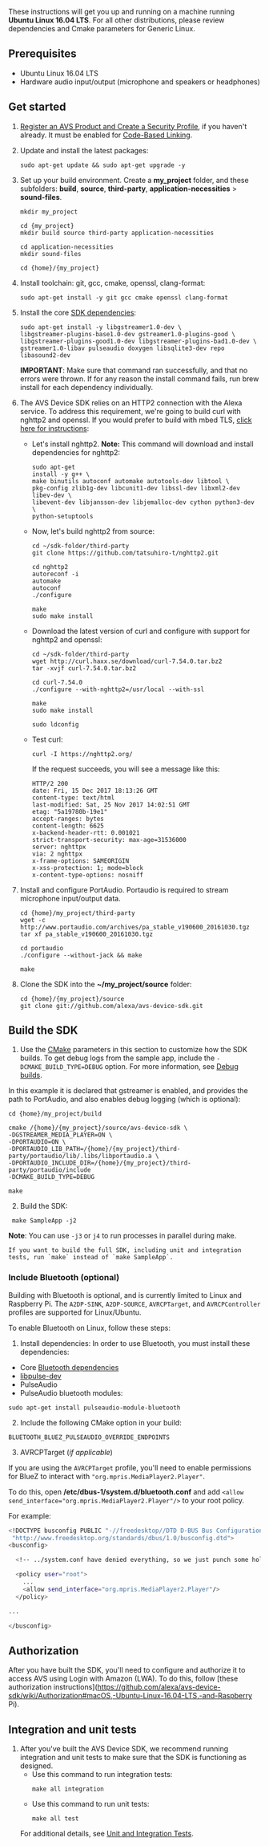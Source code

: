 These instructions will get you up and running on a machine running **Ubuntu Linux 16.04 LTS**. For all other distributions, please review dependencies and Cmake parameters for Generic Linux.

## Prerequisites  

* Ubuntu Linux 16.04 LTS  
* Hardware audio input/output (microphone and speakers or headphones)

## Get started

1. [Register an AVS Product and Create a Security Profile](https://github.com/alexa/avs-device-sdk/wiki/Create-Security-Profile), if you haven't already. It must be enabled for [Code-Based Linking](https://developer.amazon.com/docs/alexa-voice-service/code-based-linking-other-platforms.html#step1).

2. Update and install the latest packages:
   ```shell
   sudo apt-get update && sudo apt-get upgrade -y
   ```
3. Set up your build environment. Create a **my_project** folder, and these subfolders: **build**, **source**, **third-party**, **application-necessities** > **sound-files**.

    ```shell
    mkdir my_project

    cd {my_project}
    mkdir build source third-party application-necessities

    cd application-necessities
    mkdir sound-files

    cd {home}/{my_project}
    ```

4. Install toolchain: git, gcc, cmake, openssl, clang-format:
   ```shell
   sudo apt-get install -y git gcc cmake openssl clang-format
   ```
5. Install the core [SDK dependencies](https://github.com/alexa/avs-device-sdk/wiki/Dependencies):

    ```shell
    sudo apt-get install -y libgstreamer1.0-dev \
    libgstreamer-plugins-base1.0-dev gstreamer1.0-plugins-good \
    libgstreamer-plugins-good1.0-dev libgstreamer-plugins-bad1.0-dev \
    gstreamer1.0-libav pulseaudio doxygen libsqlite3-dev repo libasound2-dev
    ```

     **IMPORTANT**: Make sure that command ran successfully, and that no errors were thrown. If for any reason the install command fails, run brew install for each dependency individually.  

6. The AVS Device SDK relies on an HTTP2 connection with the Alexa service. To address this requirement, we're going to build curl with nghttp2 and openssl. If you would prefer to build with mbed TLS, [click here for instructions](https://github.com/alexa/avs-device-sdk/wiki/Build-libcurl-with-mbed-TLS-and-nghttp2):
   * Let's install nghttp2. **Note:** This command will download and install dependencies for nghttp2:  
     ```shell
     sudo apt-get
     install -y g++ \
     make binutils autoconf automake autotools-dev libtool \
     pkg-config zlib1g-dev libcunit1-dev libssl-dev libxml2-dev libev-dev \
     libevent-dev libjansson-dev libjemalloc-dev cython python3-dev \
     python-setuptools  
     ```
   * Now, let's build nghttp2 from source:
     ```shell
     cd ~/sdk-folder/third-party
     git clone https://github.com/tatsuhiro-t/nghttp2.git

     cd nghttp2
     autoreconf -i
     automake
     autoconf
     ./configure

     make
     sudo make install
     ```
   * Download the latest version of curl and configure with support for nghttp2 and openssl:
     ```shell
     cd ~/sdk-folder/third-party
     wget http://curl.haxx.se/download/curl-7.54.0.tar.bz2
     tar -xvjf curl-7.54.0.tar.bz2

     cd curl-7.54.0
     ./configure --with-nghttp2=/usr/local --with-ssl

     make
     sudo make install

     sudo ldconfig     
     ```

   * Test curl:
     ```shell
     curl -I https://nghttp2.org/
     ```
     If the request succeeds, you will see a message like this:  
     ```shell
     HTTP/2 200
     date: Fri, 15 Dec 2017 18:13:26 GMT
     content-type: text/html
     last-modified: Sat, 25 Nov 2017 14:02:51 GMT
     etag: "5a19780b-19e1"
     accept-ranges: bytes
     content-length: 6625
     x-backend-header-rtt: 0.001021
     strict-transport-security: max-age=31536000
     server: nghttpx
     via: 2 nghttpx
     x-frame-options: SAMEORIGIN
     x-xss-protection: 1; mode=block
     x-content-type-options: nosniff
     ```
7. Install and configure PortAudio. Portaudio is required to stream microphone input/output data.

     ```shell
     cd {home}/my_project/third-party
     wget -c http://www.portaudio.com/archives/pa_stable_v190600_20161030.tgz
     tar xf pa_stable_v190600_20161030.tgz

     cd portaudio
     ./configure --without-jack && make

     make
     ```  
8. Clone the SDK into the **~/my_project/source** folder:  

    ```shell
    cd {home}/{my_project}/source
    git clone git://github.com/alexa/avs-device-sdk.git
    ```

## Build the SDK

1. Use the [CMake](https://cmake.org/) parameters in this section to customize how the SDK builds. To get debug logs from the sample app, include the `-DCMAKE_BUILD_TYPE=DEBUG` option. For more information, see [Debug builds](https://github.com/alexa/avs-device-sdk/wiki/cmake-options#debug-builds).

In this example it is declared that gstreamer is enabled, and provides the path to PortAudio, and also enables debug logging (which is optional):

```shell
cd {home}/my_project/build

cmake /{home}/{my_project}/source/avs-device-sdk \
-DGSTREAMER_MEDIA_PLAYER=ON \
-DPORTAUDIO=ON \
-DPORTAUDIO_LIB_PATH=/{home}/{my_project}/third-party/portaudio/lib/.libs/libportaudio.a \
-DPORTAUDIO_INCLUDE_DIR=/{home}/{my_project}/third-party/portaudio/include
-DCMAKE_BUILD_TYPE=DEBUG

make
```

2. Build the SDK:

```shell
 make SampleApp -j2
 ```

 **Note**: You can use `-j3` or `j4` to run processes in parallel during make.

    If you want to build the full SDK, including unit and integration tests, run `make` instead of `make SampleApp`.

### Include Bluetooth (optional)

Building with Bluetooth is optional, and is currently limited to Linux and Raspberry Pi. The `A2DP-SINK`, `A2DP-SOURCE`, `AVRCPTarget`, and `AVRCPController` profiles are supported for Linux/Ubuntu.

To enable Bluetooth on Linux, follow these steps:

1. Install dependencies: In order to use Bluetooth, you must install these dependencies:

* Core [Bluetooth dependencies](https://github.com/alexa/avs-device-sdk/wiki/Dependencies#bluetooth-dependencies)
* [libpulse-dev](https://packages.debian.org/sid/libpulse-dev)
* PulseAudio
* PulseAudio bluetooth modules:
```
sudo apt-get install pulseaudio-module-bluetooth
```

2. Include the following CMake option in your build:

`BLUETOOTH_BLUEZ_PULSEAUDIO_OVERRIDE_ENDPOINTS`

3. AVRCPTarget (*if applicable*)

If you are using the `AVRCPTarget` profile, you'll need to enable permissions for BlueZ to interact with `"org.mpris.MediaPlayer2.Player"`.

To do this, open **/etc/dbus-1/system.d/bluetooth.conf**  and add `<allow send_interface="org.mpris.MediaPlayer2.Player"/>` to your root policy.

For example:

```sh
<!DOCTYPE busconfig PUBLIC "-//freedesktop//DTD D-BUS Bus Configuration 1.0//EN"
 "http://www.freedesktop.org/standards/dbus/1.0/busconfig.dtd">
<busconfig>

  <!-- ../system.conf have denied everything, so we just punch some holes -->

  <policy user="root">
	...
   	<allow send_interface="org.mpris.MediaPlayer2.Player"/>
  </policy>

...

</busconfig>
```

## Authorization

After you have built the SDK, you'll need to configure and authorize it to access AVS using Login with Amazon (LWA). To do this, follow [these authorization instructions](https://github.com/alexa/avs-device-sdk/wiki/Authorization#macOS,-Ubuntu-Linux-16.04-LTS,-and-Raspberry Pi).

## Integration and unit tests

1. After you've built the AVS Device SDK, we recommend running integration and unit tests to make sure that the SDK is functioning as designed.
    * Use this command to run integration tests:
       ```shell
      make all integration
       ```
    * Use this command to run unit tests:  
       ```shell
       make all test
       ```
    For additional details, see [Unit and Integration Tests](https://github.com/alexa/avs-device-sdk/wiki/Unit-and-Integration-Tests).